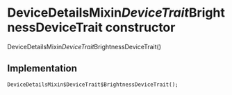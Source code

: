 


# DeviceDetailsMixin$DeviceTrait$BrightnessDeviceTrait constructor







DeviceDetailsMixin$DeviceTrait$BrightnessDeviceTrait()





## Implementation

```dart
DeviceDetailsMixin$DeviceTrait$BrightnessDeviceTrait();
```








